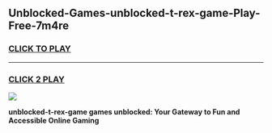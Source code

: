 
## Unblocked-Games-unblocked-t-rex-game-Play-Free-7m4re
<h3>
<a href="https://premium76.site?title=unblocked-t-rex-game&ref=18A1">CLICK TO PLAY</a></h3>
<hr>

<h3>
<a href="https://premium76.site?title=unblocked-t-rex-game&ref=18A1">CLICK 2 PLAY</a>
  
</h3>

<a href="https://premium76.site?title=unblocked-t-rex-game&ref=18A1"><img src="https://clearcache.store/games.png"></a>


**unblocked-t-rex-game games unblocked: Your Gateway to Fun and Accessible Online Gaming**
